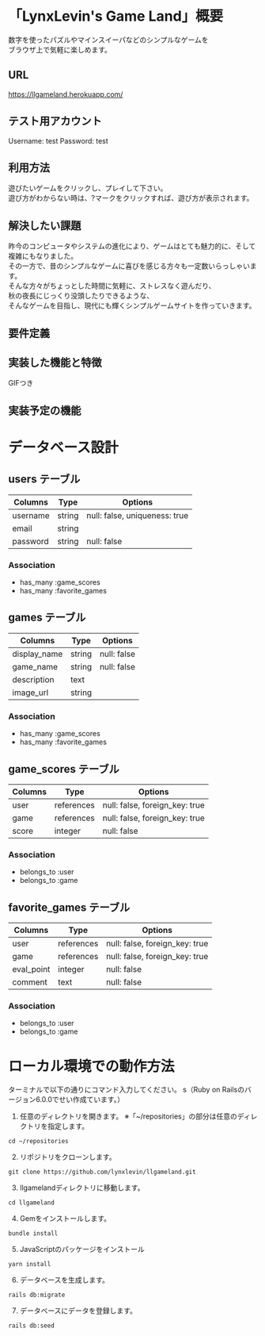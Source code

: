# 「LynxLevin's Game Land」概要

数字を使ったパズルやマインスイーパなどのシンプルなゲームを  
ブラウザ上で気軽に楽しめます。

## URL
https://llgameland.herokuapp.com/

## テスト用アカウント
Username: test
Password: test

## 利用方法
遊びたいゲームをクリックし、プレイして下さい。  
遊び方がわからない時は、?マークをクリックすれば、遊び方が表示されます。

## 解決したい課題
昨今のコンピュータやシステムの進化により、ゲームはとても魅力的に、そして複雑にもなりました。  
その一方で、昔のシンプルなゲームに喜びを感じる方々も一定数いらっしゃいます。  
そんな方々がちょっとした時間に気軽に、ストレスなく遊んだり、  
秋の夜長にじっくり没頭したりできるような、  
そんなゲームを目指し、現代にも輝くシンプルゲームサイトを作っていきます。

## 要件定義

## 実装した機能と特徴
GIFつき

## 実装予定の機能


# データベース設計

## users テーブル
| Columns  | Type   | Options                       |
| -------- | ------ | ----------------------------- |
| username | string | null: false, uniqueness: true |
| email    | string |                               |
| password | string | null: false                   |

### Association
- has_many :game_scores
- has_many :favorite_games

## games テーブル
| Columns      | Type   | Options     |
| ------------ | ------ | ----------- |
| display_name | string | null: false |
| game_name    | string | null: false |
| description  | text   |             |
| image_url    | string |             |

### Association
- has_many :game_scores
- has_many :favorite_games

## game_scores テーブル
| Columns | Type       | Options                        |
| ------- | ---------- | ------------------------------ |
| user    | references | null: false, foreign_key: true |
| game    | references | null: false, foreign_key: true |
| score   | integer    | null: false                    |

### Association
- belongs_to :user
- belongs_to :game

## favorite_games テーブル
| Columns    | Type       | Options                        |
| ---------- | ---------- | ------------------------------ |
| user       | references | null: false, foreign_key: true |
| game       | references | null: false, foreign_key: true |
| eval_point | integer    | null: false                    |
| comment    | text       | null: false                    |

### Association
- belongs_to :user
- belongs_to :game

# ローカル環境での動作方法
ターミナルで以下の通りにコマンド入力してください。
s（Ruby on Railsのバージョン6.0.0でせい作成ています。）
1. 任意のディレクトリを開きます。
※「~/repositories」の部分は任意のディレクトリを指定します。
```
cd ~/repositories
```

2. リポジトリをクローンします。

```
git clone https://github.com/lynxlevin/llgameland.git
```
3. llgamelandディレクトリに移動します。

```
cd llgameland
```

4. Gemをインストールします。

```
bundle install
```

5. JavaScriptのパッケージをインストール

```
yarn install
```

6. データベースを生成します。

```
rails db:migrate
```

7. データベースにデータを登録します。

```
rails db:seed
```